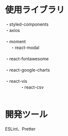 # 使用ライブラリ
・styled-components<br/>
・axios<br/>     
・moment<br/>   　
・react-modal<br/>    
・react-fontawesome<br/>   
・react-google-charts<br/>   
・react-vis<br/> 　　     　
・react-csv<br/>　    　  
    
# 開発ツール    　     
ESLint、Pretter 

 
　
